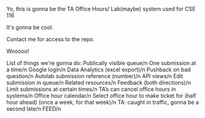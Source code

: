 Yo, this is gonna be the TA Office Hours/ Lab(maybe) system used for CSE 116

It's gonna be cool.

Contact me for access to the repo.

Wooooo!

List of things we're gonna do:
Publically visible queue/n
One submission at a time/n
Google login/n
Data Analytics (excel export)/n
Pushback on bad question/n
Autolab submission reference (number)/n
API views/n
Edit submission in queue/n
Related resources/n
Feedback (both directions)/n
Limit submissions at certain times/n
TA’s can cancel office hours in systems/n
Office hour calendar/n
Select office hour to make ticket for (half hour ahead) (once a week, for that week)/n
TA: caught in traffic, gonna be a second late/n
FEED/n

